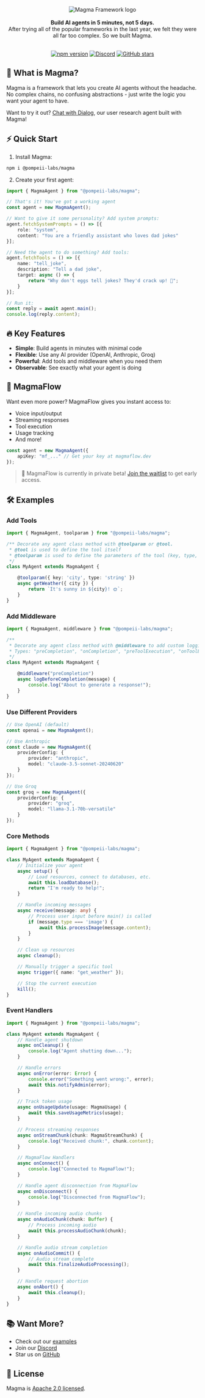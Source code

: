 <div align="center">
<img alt="Magma Framework logo" src="https://db.productdialog.com/storage/v1/object/public/images/magma-header.jpg">
</div>

<br/>

<div align="center"><strong>Build AI agents in 5 minutes, not 5 days.</strong></div>
<div align="center">After trying all of the popular frameworks in the last year, we felt they were all far too complex. So we built Magma.</div>

<br/>

<div align="center">

[![npm version](https://img.shields.io/npm/v/@pompeii-labs/magma.svg)](https://www.npmjs.com/package/@pompeii-labs/magma)
[![Discord](https://img.shields.io/discord/1285279452661551145?color=7289da&label=Discord&logo=discord&logoColor=ffffff)](https://discord.gg/NShaQZmhpr)
[![GitHub stars](https://img.shields.io/github/stars/pompeii-labs/Magma?style=social)](https://github.com/pompeii-labs/Magma)

</div>

## 🌋 What is Magma?

Magma is a framework that lets you create AI agents without the headache. No complex chains, no confusing abstractions - just write the logic you want your agent to have.

Want to try it out? [Chat with Dialog](https://chat.productdialog.com/ac94ab36-c5bb-4b54-a195-2b6b2499dcff), our user research agent built with Magma!

## ⚡️ Quick Start

1. Install Magma:
```bash
npm i @pompeii-labs/magma
```

2. Create your first agent:
```ts
import { MagmaAgent } from "@pompeii-labs/magma";

// That's it! You've got a working agent
const agent = new MagmaAgent();

// Want to give it some personality? Add system prompts:
agent.fetchSystemPrompts = () => [{
    role: "system",
    content: "You are a friendly assistant who loves dad jokes"
}];

// Need the agent to do something? Add tools:
agent.fetchTools = () => [{
    name: "tell_joke",
    description: "Tell a dad joke",
    target: async () => {
        return "Why don't eggs tell jokes? They'd crack up! 🥚";
    }
}];

// Run it:
const reply = await agent.main();
console.log(reply.content);
```

## 🔥 Key Features

- **Simple**: Build agents in minutes with minimal code
- **Flexible**: Use any AI provider (OpenAI, Anthropic, Groq)
- **Powerful**: Add tools and middleware when you need them
- **Observable**: See exactly what your agent is doing

## 🚀 MagmaFlow

Want even more power? MagmaFlow gives you instant access to:
- Voice input/output
- Streaming responses
- Tool execution
- Usage tracking
- And more!

```ts
const agent = new MagmaAgent({
    apiKey: "mf_..." // Get your key at magmaflow.dev
});
```

> 🎉 MagmaFlow is currently in private beta! [Join the waitlist](https://magmaflow.pompeiilabs.com) to get early access.

## 🛠 Examples

### Add Tools
```ts
import { MagmaAgent, toolparam } from "@pompeii-labs/magma";

/** Decorate any agent class method with @toolparam or @tool. 
 * @tool is used to define the tool itself
 * @toolparam is used to define the parameters of the tool (key, type, description, required)
 */
class MyAgent extends MagmaAgent {

    @toolparam({ key: 'city', type: 'string' })
    async getWeather({ city }) {
        return `It's sunny in ${city}! 🌞`;
    }
}
```

### Add Middleware
```ts
import { MagmaAgent, middleware } from "@pompeii-labs/magma";

/**
 * Decorate any agent class method with @middleware to add custom logging, validation, etc.
 * Types: "preCompletion", "onCompletion", "preToolExecution", "onToolExecution"
 */
class MyAgent extends MagmaAgent {

    @middleware("preCompletion")
    async logBeforeCompletion(message) {
        console.log("About to generate a response!");
    }
}
```

### Use Different Providers
```ts
// Use OpenAI (default)
const openai = new MagmaAgent();

// Use Anthropic
const claude = new MagmaAgent({
    providerConfig: {
        provider: "anthropic",
        model: "claude-3.5-sonnet-20240620"
    }
});

// Use Groq
const groq = new MagmaAgent({
    providerConfig: {
        provider: "groq",
        model: "llama-3.1-70b-versatile"
    }
});
```

### Core Methods
```ts
import { MagmaAgent } from "@pompeii-labs/magma";

class MyAgent extends MagmaAgent {
    // Initialize your agent
    async setup() {
        // Load resources, connect to databases, etc.
        await this.loadDatabase();
        return "I'm ready to help!";
    }

    // Handle incoming messages
    async receive(message: any) {
        // Process user input before main() is called
        if (message.type === 'image') {
            await this.processImage(message.content);
        }
    }

    // Clean up resources
    async cleanup();

    // Manually trigger a specific tool
    async trigger({ name: "get_weather" });

    // Stop the current execution
    kill();
}
```

### Event Handlers
```ts
import { MagmaAgent } from "@pompeii-labs/magma";

class MyAgent extends MagmaAgent {
    // Handle agent shutdown
    async onCleanup() {
        console.log("Agent shutting down...");
    }

    // Handle errors
    async onError(error: Error) {
        console.error("Something went wrong:", error);
        await this.notifyAdmin(error);
    }

    // Track token usage
    async onUsageUpdate(usage: MagmaUsage) {
        await this.saveUsageMetrics(usage);
    }

    // Process streaming responses
    async onStreamChunk(chunk: MagmaStreamChunk) {
        console.log("Received chunk:", chunk.content);
    }

    // MagmaFlow Handlers
    async onConnect() {
        console.log("Connected to MagmaFlow!");
    }

    // Handle agent disconnection from MagmaFlow
    async onDisconnect() {
        console.log("Disconnected from MagmaFlow");
    }

    // Handle incoming audio chunks
    async onAudioChunk(chunk: Buffer) {
        // Process incoming audio
        await this.processAudioChunk(chunk);
    }

    // Handle audio stream completion
    async onAudioCommit() {
        // Audio stream complete
        await this.finalizeAudioProcessing();
    }

    // Handle request abortion
    async onAbort() {
        await this.cleanup();
    }
}
```

## 📚 Want More?

- Check out our [examples](https://github.com/pompeii-labs/magma/tree/main/demos)
- Join our [Discord](https://discord.gg/NShaQZmhpr)
- Star us on [GitHub](https://github.com/pompeii-labs/magma)

## 📝 License

Magma is [Apache 2.0 licensed](LICENSE).
